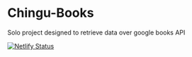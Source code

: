 # Chingu-Books
Solo project designed to retrieve data over google books API

[![Netlify Status](https://api.netlify.com/api/v1/badges/05028fb5-3367-4a9b-95dc-1d41f9ca9984/deploy-status)](https://app.netlify.com/sites/chingu-books-notj/deploys)
